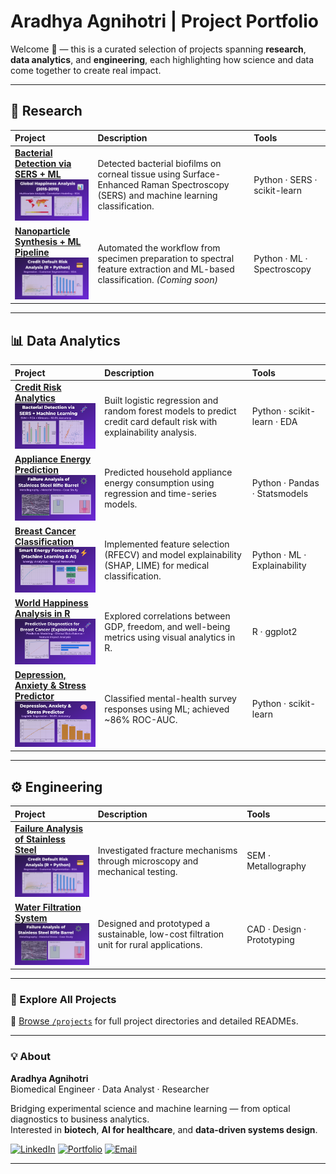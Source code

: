 # Aradhya Agnihotri | Project Portfolio  

Welcome 👋 — this is a curated selection of projects spanning **research**, **data analytics**, and **engineering**, each highlighting how science and data come together to create real impact.  

---

## 🧬 Research  

| Project | Description | Tools |
|:---|:---|:---|
| [**Bacterial Detection via SERS + ML**](./projects/researcher/Bacterial%20Detection%20via%20SERS%20+%20ML) <br><img src="thumbnails/thumbnail_04.png" width="250"> | Detected bacterial biofilms on corneal tissue using Surface-Enhanced Raman Spectroscopy (SERS) and machine learning classification. | Python · SERS · scikit-learn |
| [**Nanoparticle Synthesis + ML Pipeline**](#) <br><img src="thumbnails/thumbnail_07.png" width="250"> | Automated the workflow from specimen preparation to spectral feature extraction and ML-based classification. *(Coming soon)* | Python · ML · Spectroscopy |

---

## 📊 Data Analytics  

| Project | Description | Tools |
|:---|:---|:---|
| [**Credit Risk Analytics**](./projects/analyst/Credit%20Risk%20Analytics) <br><img src="thumbnails/thumbnail_02.png" width="250"> | Built logistic regression and random forest models to predict credit card default risk with explainability analysis. | Python · scikit-learn · EDA |
| [**Appliance Energy Prediction**](./projects/analyst/Appliance%20Energy%20Prediction%20using%20ML) <br><img src="thumbnails/thumbnail_03.png" width="250"> | Predicted household appliance energy consumption using regression and time-series models. | Python · Pandas · Statsmodels |
| [**Breast Cancer Classification**](./projects/analyst/Breast%20Cancer%20Classification%20with%20...) <br><img src="thumbnails/thumbnail_06.png" width="250"> | Implemented feature selection (RFECV) and model explainability (SHAP, LIME) for medical classification. | Python · ML · Explainability |
| [**World Happiness Analysis in R**](./projects/analyst/World%20Happiness%20Analysis%20in%20R) <br><img src="thumbnails/thumbnail_05.png" width="250"> | Explored correlations between GDP, freedom, and well-being metrics using visual analytics in R. | R · ggplot2 |
| [**Depression, Anxiety & Stress Predictor**](./projects/analyst/depression-anxiety-stress-predictor) <br><img src="thumbnails/thumbnail_01.png" width="250"> | Classified mental-health survey responses using ML; achieved ~86% ROC-AUC. | Python · scikit-learn |

---

## ⚙️ Engineering  

| Project | Description | Tools |
|:---|:---|:---|
| [**Failure Analysis of Stainless Steel**](./projects/engineer/Failure%20Analysis%20of%20Stainless%20Steel) <br><img src="thumbnails/thumbnail_07.png" width="250"> | Investigated fracture mechanisms through microscopy and mechanical testing. | SEM · Metallography |
| [**Water Filtration System**](./projects/engineer/Water%20Filtration%20System) <br><img src="thumbnails/thumbnail_03.png" width="250"> | Designed and prototyped a sustainable, low-cost filtration unit for rural applications. | CAD · Design · Prototyping |

---

### 🧭 Explore All Projects  
🔗 [Browse `/projects`](./projects) for full project directories and detailed READMEs.  

---

### 💡 About  

**Aradhya Agnihotri**  
Biomedical Engineer · Data Analyst · Researcher  

Bridging experimental science and machine learning — from optical diagnostics to business analytics.  
Interested in **biotech**, **AI for healthcare**, and **data-driven systems design**.  

[![LinkedIn](https://img.shields.io/badge/LinkedIn-0077B5?logo=linkedin&logoColor=white)](https://linkedin.com/in/aradhya-agnihotri)
[![Portfolio](https://img.shields.io/badge/Portfolio-8A2BE2?logo=githubpages&logoColor=white)](https://araagnih.github.io)
[![Email](https://img.shields.io/badge/Email-aradhya.agnihotri%40gmail.com-red)](mailto:aradhya.agnihotri@gmail.com)

---
